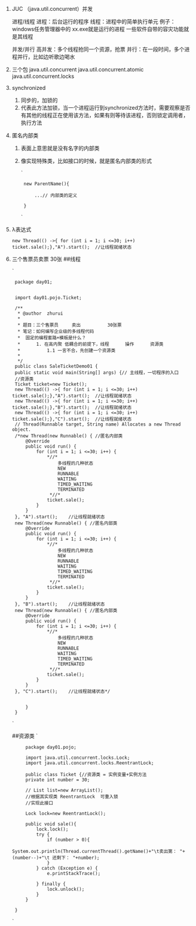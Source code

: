 1. JUC （java.util.concurrent）并发

	进程/线程
		进程：后台运行的程序 线程：进程中的简单执行单元
		例子：windows任务管理器中的 xx.exe就是运行的进程
			一些软件自带的容灾功能就是其线程
		
	并发/并行
		高并发：多个线程抢同一个资源，抢票
		并行：在一段时间，多个进程并行，比如边听歌边喝水
2. 三个包
	java.util.concurrent
	java.util.concurrent.atomic
	java.util.concurrent.locks


3. synchronized
	1. 同步的，加锁的
	2. 代表此方法加锁，当一个进程运行到synchronized方法时，需要观察是否有其他的线程正在使用该方法，如果有则等待该进程，否则锁定调用者，执行方法

4. 匿名内部类
	1. 表面上意思就是没有名字的内部类
	2. 像实现特殊类，比如接口的时候，就是匿名内部类的形式
		
		`
			
			new ParentName(){
		
				...// 内部类的定义
		
			}
		`
5. λ表达式

    `new Thread(() ->{ for (int i = 1; i <=30; i++) ticket.sale();},"A").start();  //让线程就绪状态
     `

6. 三个售票员卖票  30张
	##线程

    `
		


		package day01;


		import day01.pojo.Ticket;
		
		/**
		 * @author  zhurui
		 *
		 * 题目：三个售票员     卖出          30张票
		 * 笔记：如何编写企业级的多线程代码
		 *  固定的编程套路+模板是什么？
		 *      1. 在高内聚 低耦合的前提下，线程      操作      资源类
		 *          1.1 一言不合，先创建一个资源类
		 *
		 */
		public class SaleTicketDemo01 {
    	public static void main(String[] args) {// 主线程，一切程序的入口
        //资源类
        Ticket ticket=new Ticket();
        new Thread(() ->{ for (int i = 1; i <=30; i++) ticket.sale();},"A").start();  //让线程就绪状态
        new Thread(() ->{ for (int i = 1; i <=30; i++) ticket.sale();},"B").start();  //让线程就绪状态
        new Thread(() ->{ for (int i = 1; i <=30; i++) ticket.sale();},"C").start();  //让线程就绪状态
        // Thread(Runnable target, String name) Allocates a new Thread object.
        /*new Thread(new Runnable() { //匿名内部类
            @Override
            public void run() {
                for (int i = 1; i <=30; i++) {
                    *//*
                        多线程的几种状态
                        NEW
                        RUNNABLE
                        WAITING
                        TIMED_WAITING
                        TERMINATED
                     *//*
                    ticket.sale();
                }
            }
        }, "A").start();    //让线程就绪状态
        new Thread(new Runnable() { //匿名内部类
            @Override
            public void run() {
                for (int i = 1; i <=30; i++) {
                    *//*
                        多线程的几种状态
                        NEW
                        RUNNABLE
                        WAITING
                        TIMED_WAITING
                        TERMINATED
                     *//*
                    ticket.sale();
                }
            }
        }, "B").start();    //让线程就绪状态
        new Thread(new Runnable() { //匿名内部类
            @Override
            public void run() {
                for (int i = 1; i <=30; i++) {
                    *//*
                        多线程的几种状态
                        NEW
                        RUNNABLE
                        WAITING
                        TIMED_WAITING
                        TERMINATED
                     *//*
                    ticket.sale();
                }
            }
        }, "C").start();    //让线程就绪状态*/


    		}
		}



	`

	##资源类
	`
			
			package day01.pojo;

			import java.util.concurrent.locks.Lock;
			import java.util.concurrent.locks.ReentrantLock;
			
			public class Ticket {//资源类 = 实例变量+实例方法
		    private int number = 30;
		
		    // List list=new ArrayList();
		    //根据其实现类 ReentrantLock  可重入锁
		    //实现此接口
		
		    Lock lock=new ReentrantLock();
		
		    public void sale(){
		        lock.lock();
		        try {
		            if (number > 0){
		                System.out.println(Thread.currentThread().getName()+"\t卖出第： "+(number--)+"\t 还剩下： "+number);
		            }
		        } catch (Exception e) {
		            e.printStackTrace();
		
		        } finally {
		            lock.unlock();
		        }
		    }
		
		}


	`
